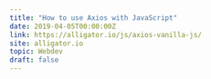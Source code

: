 ```yaml
---
title: "How to use Axios with JavaScript"
date: 2019-04-05T00:00:00Z
link: https://alligator.io/js/axios-vanilla-js/
site: alligator.io
topic: Webdev
draft: false
---
```

